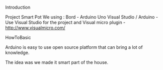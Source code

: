Introduction

Project Smart Pot
We using : 
    Bord - Arduino Uno
    Visual Studio / Arduino - Use Visual Studio for the project and Visual micro plugin - http://www.visualmicro.com/

HowToBasic

Arduino is easy to use open source platform that can bring a lot of knowledge.

The idea was we made it smart part of the house.

